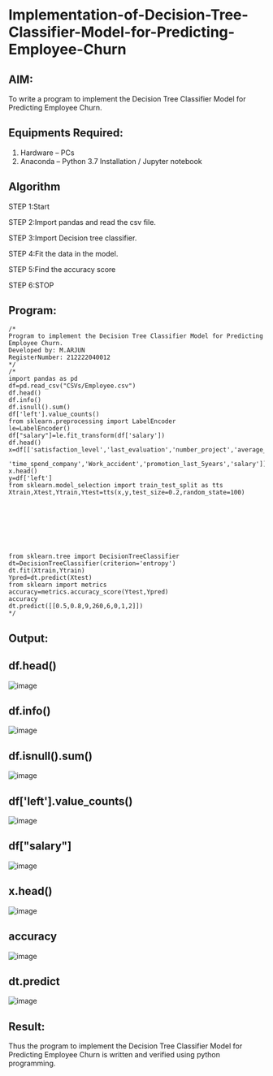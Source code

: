 # Implementation-of-Decision-Tree-Classifier-Model-for-Predicting-Employee-Churn

## AIM:
To write a program to implement the Decision Tree Classifier Model for Predicting Employee Churn.

## Equipments Required:
1. Hardware – PCs
2. Anaconda – Python 3.7 Installation / Jupyter notebook

## Algorithm
STEP 1:Start

STEP 2:Import pandas and read the csv file.

STEP 3:Import Decision tree classifier.

STEP 4:Fit the data in the model.

STEP 5:Find the accuracy score

STEP 6:STOP
## Program:
```
/*
Program to implement the Decision Tree Classifier Model for Predicting Employee Churn.
Developed by: M.ARJUN
RegisterNumber: 212222040012 
*/
/*
import pandas as pd
df=pd.read_csv("CSVs/Employee.csv")
df.head()
df.info()
df.isnull().sum()
df['left'].value_counts()
from sklearn.preprocessing import LabelEncoder
le=LabelEncoder()
df["salary"]=le.fit_transform(df['salary'])
df.head()
x=df[['satisfaction_level','last_evaluation','number_project','average_montly_hours',
      'time_spend_company','Work_accident','promotion_last_5years','salary']]
x.head()
y=df['left']
from sklearn.model_selection import train_test_split as tts
Xtrain,Xtest,Ytrain,Ytest=tts(x,y,test_size=0.2,random_state=100)








from sklearn.tree import DecisionTreeClassifier
dt=DecisionTreeClassifier(criterion='entropy')
dt.fit(Xtrain,Ytrain)
Ypred=dt.predict(Xtest)
from sklearn import metrics
accuracy=metrics.accuracy_score(Ytest,Ypred)
accuracy
dt.predict([[0.5,0.8,9,260,6,0,1,2]])
*/
```

## Output:
## df.head()
![image](https://github.com/AkilaMohan/Implementation-of-Decision-Tree-Classifier-Model-for-Predicting-Employee-Churn/assets/119429483/0e3658df-639c-4195-94cc-1bfb045d5b26)
## df.info()
![image](https://github.com/AkilaMohan/Implementation-of-Decision-Tree-Classifier-Model-for-Predicting-Employee-Churn/assets/119429483/b0f2e1d7-2a30-4146-a218-0e68451fd69f)
## df.isnull().sum()
![image](https://github.com/AkilaMohan/Implementation-of-Decision-Tree-Classifier-Model-for-Predicting-Employee-Churn/assets/119429483/d95a5337-5e5c-41fd-b0af-8daecf576ce2)
## df['left'].value_counts()
![image](https://github.com/AkilaMohan/Implementation-of-Decision-Tree-Classifier-Model-for-Predicting-Employee-Churn/assets/119429483/eb5f66b2-1d47-4d8e-b75e-9a70eec03f08)
## df["salary"]
![image](https://github.com/AkilaMohan/Implementation-of-Decision-Tree-Classifier-Model-for-Predicting-Employee-Churn/assets/119429483/4548594a-760e-4d95-86ad-93ff6ce700d2)
## x.head()
![image](https://github.com/AkilaMohan/Implementation-of-Decision-Tree-Classifier-Model-for-Predicting-Employee-Churn/assets/119429483/632738da-03bc-480d-a78a-e602992bf00f)
## accuracy
![image](https://github.com/AkilaMohan/Implementation-of-Decision-Tree-Classifier-Model-for-Predicting-Employee-Churn/assets/119429483/34164e55-62fa-4175-ad19-6c19970e4617)
## dt.predict
![image](https://github.com/AkilaMohan/Implementation-of-Decision-Tree-Classifier-Model-for-Predicting-Employee-Churn/assets/119429483/bb7ef9c2-f63c-42ee-aedc-ef832817d24b)



## Result:
Thus the program to implement the  Decision Tree Classifier Model for Predicting Employee Churn is written and verified using python programming.

